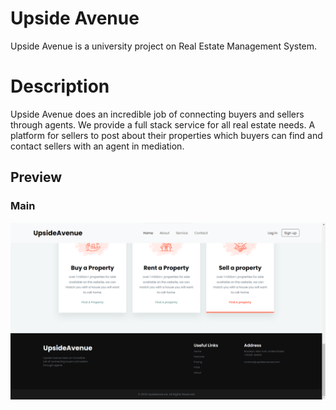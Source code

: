 # Upside Avenue

Upside Avenue is a university project on Real Estate Management System.

# Description

Upside Avenue does an incredible job of connecting buyers and sellers through agents. We provide a full stack service for all real estate needs. A platform for sellers to post about their properties which buyers can find and contact sellers with an agent in mediation.

## Preview

### Main 
![Main](./Preview/5.png)
